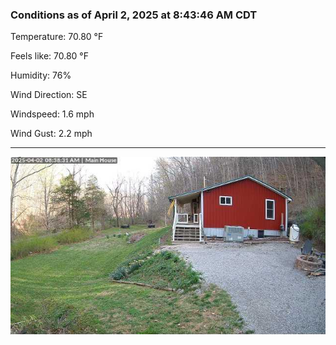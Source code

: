 ### Conditions as of April 2, 2025 at 8:43:46 AM CDT 

Temperature: 70.80 &deg;F

Feels like: 70.80 &deg;F

Humidity: 76%

Wind Direction: SE

Windspeed: 1.6 mph

Wind Gust: 2.2 mph

---

<img src="./images/latest.jpeg"/>


